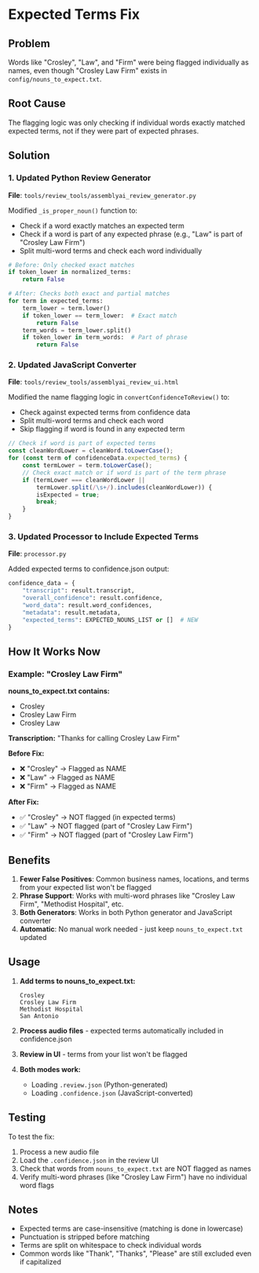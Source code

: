 # Expected Terms Fix

## Problem
Words like "Crosley", "Law", and "Firm" were being flagged individually as names, even though "Crosley Law Firm" exists in `config/nouns_to_expect.txt`.

## Root Cause
The flagging logic was only checking if individual words exactly matched expected terms, not if they were part of expected phrases.

## Solution

### 1. Updated Python Review Generator
**File**: `tools/review_tools/assemblyai_review_generator.py`

Modified `_is_proper_noun()` function to:
- Check if a word exactly matches an expected term
- Check if a word is part of any expected phrase (e.g., "Law" is part of "Crosley Law Firm")
- Split multi-word terms and check each word individually

```python
# Before: Only checked exact matches
if token_lower in normalized_terms:
    return False

# After: Checks both exact and partial matches
for term in expected_terms:
    term_lower = term.lower()
    if token_lower == term_lower:  # Exact match
        return False
    term_words = term_lower.split()
    if token_lower in term_words:  # Part of phrase
        return False
```

### 2. Updated JavaScript Converter
**File**: `tools/review_tools/assemblyai_review_ui.html`

Modified the name flagging logic in `convertConfidenceToReview()` to:
- Check against expected terms from confidence data
- Split multi-word terms and check each word
- Skip flagging if word is found in any expected term

```javascript
// Check if word is part of expected terms
const cleanWordLower = cleanWord.toLowerCase();
for (const term of confidenceData.expected_terms) {
    const termLower = term.toLowerCase();
    // Check exact match or if word is part of the term phrase
    if (termLower === cleanWordLower || 
        termLower.split(/\s+/).includes(cleanWordLower)) {
        isExpected = true;
        break;
    }
}
```

### 3. Updated Processor to Include Expected Terms
**File**: `processor.py`

Added expected terms to confidence.json output:
```python
confidence_data = {
    "transcript": result.transcript,
    "overall_confidence": result.confidence,
    "word_data": result.word_confidences,
    "metadata": result.metadata,
    "expected_terms": EXPECTED_NOUNS_LIST or []  # NEW
}
```

## How It Works Now

### Example: "Crosley Law Firm"

**nouns_to_expect.txt contains:**
- Crosley
- Crosley Law Firm
- Crosley Law

**Transcription:** "Thanks for calling Crosley Law Firm"

**Before Fix:**
- ❌ "Crosley" → Flagged as NAME
- ❌ "Law" → Flagged as NAME
- ❌ "Firm" → Flagged as NAME

**After Fix:**
- ✅ "Crosley" → NOT flagged (in expected terms)
- ✅ "Law" → NOT flagged (part of "Crosley Law Firm")
- ✅ "Firm" → NOT flagged (part of "Crosley Law Firm")

## Benefits

1. **Fewer False Positives**: Common business names, locations, and terms from your expected list won't be flagged
2. **Phrase Support**: Works with multi-word phrases like "Crosley Law Firm", "Methodist Hospital", etc.
3. **Both Generators**: Works in both Python generator and JavaScript converter
4. **Automatic**: No manual work needed - just keep `nouns_to_expect.txt` updated

## Usage

1. **Add terms to nouns_to_expect.txt:**
   ```
   Crosley
   Crosley Law Firm
   Methodist Hospital
   San Antonio
   ```

2. **Process audio files** - expected terms automatically included in confidence.json

3. **Review in UI** - terms from your list won't be flagged

4. **Both modes work:**
   - Loading `.review.json` (Python-generated)
   - Loading `.confidence.json` (JavaScript-converted)

## Testing

To test the fix:

1. Process a new audio file
2. Load the `.confidence.json` in the review UI
3. Check that words from `nouns_to_expect.txt` are NOT flagged as names
4. Verify multi-word phrases (like "Crosley Law Firm") have no individual word flags

## Notes

- Expected terms are case-insensitive (matching is done in lowercase)
- Punctuation is stripped before matching
- Terms are split on whitespace to check individual words
- Common words like "Thank", "Thanks", "Please" are still excluded even if capitalized

